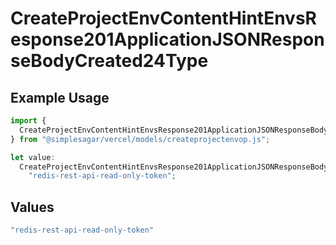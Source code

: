 # CreateProjectEnvContentHintEnvsResponse201ApplicationJSONResponseBodyCreated24Type

## Example Usage

```typescript
import {
  CreateProjectEnvContentHintEnvsResponse201ApplicationJSONResponseBodyCreated24Type,
} from "@simplesagar/vercel/models/createprojectenvop.js";

let value:
  CreateProjectEnvContentHintEnvsResponse201ApplicationJSONResponseBodyCreated24Type =
    "redis-rest-api-read-only-token";
```

## Values

```typescript
"redis-rest-api-read-only-token"
```